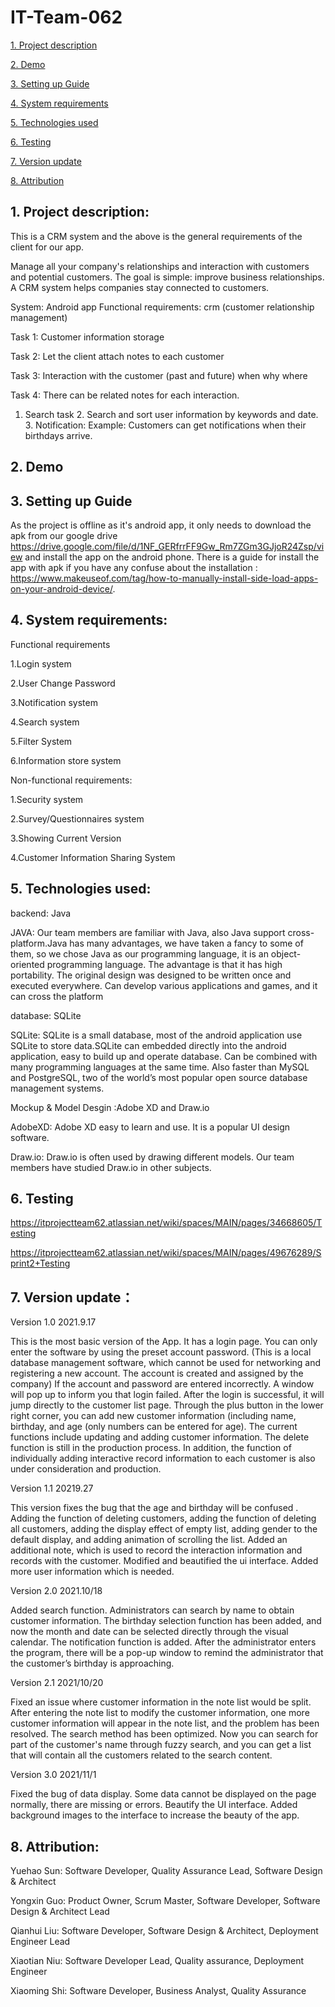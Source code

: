 # IT-Team-062


[1. Project description](#1.1)

[2. Demo](#2.1)

[3. Setting up Guide](#3.1)

[4. System requirements](#4.1)

[5. Technologies used](#5.1)

[6. Testing](#6.1)

[7. Version update](#7.1)

[8. Attribution](#8.1)




<div id="1.1"></div>

## 1. Project description: 

This is a CRM system and the above is the  general requirements of the client for our app.

Manage all your company's relationships and interaction with customers and potential customers. The goal is simple: improve business relationships. A CRM system helps companies stay connected to customers.


System: Android app
Functional requirements: crm (customer relationship management)

Task 1: Customer information storage

Task 2: Let the client attach notes to each customer

Task 3: Interaction with the customer (past and future) when why where

Task 4: There can be related notes for each interaction.

1. Search task 2. Search and sort user information by keywords and date. 3. Notification: Example: Customers can get notifications when their birthdays arrive.


<div id="2.1"></div>

## 2. Demo

<div id="3.1"></div>

## 3. Setting up Guide

As the project is offline as it's android app, it only needs to download the apk from our google drive https://drive.google.com/file/d/1NF_GERfrrFF9Gw_Rm7ZGm3GJjoR24Zsp/view
and install the app on the android phone. There is a guide for install the app with apk if you have any confuse about the installation : https://www.makeuseof.com/tag/how-to-manually-install-side-load-apps-on-your-android-device/.  

<div id="4.1"></div>

## 4. System requirements:

Functional requirements

1.Login system

2.User Change Password

3.Notification system

4.Search system

5.Filter System

6.Information store system

Non-functional requirements:

1.Security system

2.Survey/Questionnaires system

3.Showing Current Version

4.Customer Information Sharing System


<div id="5.1"></div>

## 5. Technologies used:

backend: Java

JAVA: Our team members are familiar with Java, also Java support cross-platform.Java has many advantages, we have taken a fancy to some of them, so we chose Java as our programming language, it is an object-oriented programming language. The advantage is that it has high portability. The original design was designed to be written once and executed everywhere. Can develop various applications and games, and it can cross the platform 

database: SQLite

SQLite: SQLite is a small database, most of the android application use SQLite to store data.SQLite can embedded directly into the android application, easy to build up and operate database.  Can be combined with many programming languages at the same time. Also faster than MySQL and PostgreSQL, two of the world’s most popular open source database management systems.

Mockup & Model Desgin :Adobe XD and Draw.io

AdobeXD: Adobe XD easy to learn and use. It is a popular UI design software.

Draw.io: Draw.io is often used by drawing different models. Our team members have studied Draw.io in other subjects.


<div id="6.1"></div>

## 6. Testing

https://itprojectteam62.atlassian.net/wiki/spaces/MAIN/pages/34668605/Testing

https://itprojectteam62.atlassian.net/wiki/spaces/MAIN/pages/49676289/Sprint2+Testing

<div id="7.1"></div>

## 7. Version update：

Version 1.0 2021.9.17

This is the most basic version of the App. It has a login page. You can only enter the software by using the preset account password. (This is a local database management software, which cannot be used for networking and registering a new account. The account is created and assigned by the company) If the account and password are entered incorrectly. A window will pop up to inform you that login failed. After the login is successful, it will jump directly to the customer list page. Through the plus button in the lower right corner, you can add new customer information (including name, birthday, and age (only numbers can be entered for age). The current functions include updating and adding customer information. The delete function is still in the production process. In addition, the function of individually adding interactive record information to each customer is also under consideration and production.

Version 1.1 20219.27

This version fixes the bug that the age and birthday will be confused . Adding the function of deleting customers, adding the function of deleting all customers, adding the display effect of empty list, adding gender to the default display, and adding animation of scrolling the list. Added an additional note, which is used to record the interaction information and records with the customer. Modified and beautified the ui interface. Added more user information which is needed.

Version 2.0 2021.10/18

Added search function. Administrators can search by name to obtain customer information. 
The birthday selection function has been added, and now the month and date can be selected directly through the visual calendar. 
The notification function is added. After the administrator enters the program, there will be a pop-up window to remind the administrator that the customer’s birthday is approaching.

Version 2.1 2021/10/20

Fixed an issue where customer information in the note list would be split. After entering the note list to modify the customer information, one more customer information will appear in the note list, and the problem has been resolved. 
The search method has been optimized. Now you can search for part of the customer's name through fuzzy search, and you can get a list that will contain all the customers related to the search content.

Version 3.0 2021/11/1

Fixed the bug of data display. Some data cannot be displayed on the page normally, there are missing or errors.
Beautify the UI interface. Added background images to the interface to increase the beauty of the app.


<div id="8.1"></div>

## 8. Attribution:

Yuehao Sun: Software Developer, Quality Assurance Lead, Software Design & Architect

Yongxin Guo: Product Owner, Scrum Master, Software Developer, Software Design & Architect Lead

Qianhui Liu: Software Developer, Software Design & Architect, Deployment Engineer Lead

Xiaotian Niu: Software Developer Lead, Quality assurance, Deployment Engineer

Xiaoming Shi: Software Developer, Business Analyst, Quality Assurance

